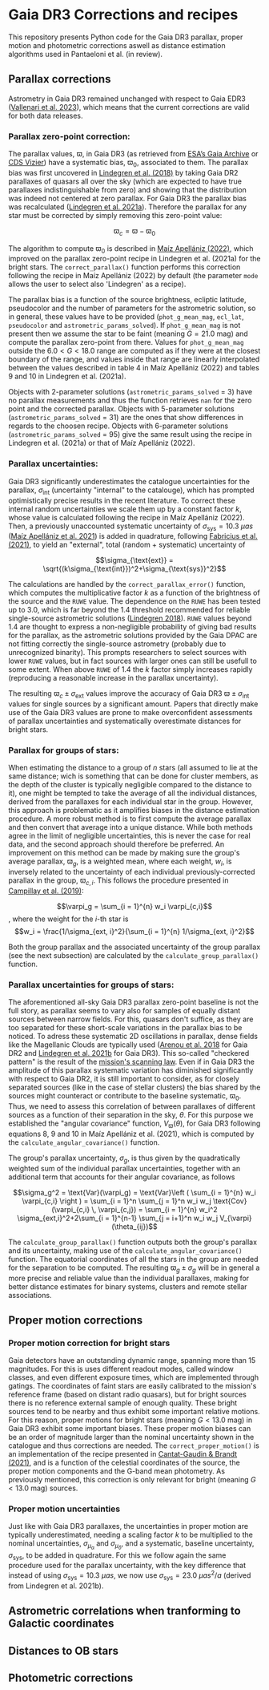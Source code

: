 # Gaia DR3 Corrections and recipes
This repository presents Python code for the Gaia DR3 parallax, proper motion and photometric corrections aswell as distance estimation algorithms used in Pantaeloni et al. (in review).

## Parallax corrections
Astrometry in Gaia DR3 remained unchanged with respect to Gaia EDR3 ([Vallenari et al. 2023](https://ui.adsabs.harvard.edu/#abs/2023A&A...674A...1G)), which means that the current corrections are valid for both data releases.

### Parallax zero-point correction:

The parallax values, $\varpi$, in Gaia DR3 (as retrieved from [ESA’s Gaia Archive](https://gea.esac.esa.int/archive/) or [CDS Vizier](https://vizier.cds.unistra.fr/viz-bin/VizieR-3?-source=I/355/gaiadr3)) have a systematic bias, $\varpi_0$, associated to them. The parallax bias was first uncovered in [Lindegren et al. (2018)](https://ui.adsabs.harvard.edu/abs/2018A&A...616A...2L) by taking Gaia DR2 parallaxes of quasars all over the sky (which are expected to have true parallaxes indistinguishable from zero) and showing that the distribution was indeed not centered at zero parallax. For Gaia DR3 the parallax bias was recalculated ([Lindegren et al. 2021a](https://ui.adsabs.harvard.edu/#abs/2021A&A...649A...4L)). Therefore the parallax for any star must be corrected by simply removing this zero-point value:

$$\varpi_c = \varpi-\varpi_0$$

The algorithm to compute $\varpi_0$ is described in [Maíz Apellániz (2022)](https://ui.adsabs.harvard.edu/abs/2022A&A...657A.130M), which improved on the parallax zero-point recipe in Lindegren et al. (2021a) for the bright stars. The ```correct_parallax()``` function performs this correction following the recipe in Maíz Apellániz (2022) by default (the parameter ```mode``` allows the user to select also 'Lindegren' as a recipe).

The parallax bias is a function of the source brightness, ecliptic latitude, pseudocolor and the number of parameters for the astrometric solution, so in general, these values have to be provided (```phot_g_mean_mag```, ```ecl_lat```, ```pseudocolor``` and ```astrometric_params_solved```). If ```phot_g_mean_mag``` is not present then we assume the star to be faint (meaning $G = 21.0$ mag) and compute the parallax zero-point from there. Values for ```phot_g_mean_mag``` outside the $6.0 < G < 18.0$ range are computed as if they were at the closest boundary of the range, and values inside that range are linearly interpolated between the values described in table 4 in Maíz Apellániz (2022) and tables 9 and 10 in Lindegren et al. (2021a).

Objects with 2-parameter solutions (```astrometric_params_solved``` = 3) have no parallax measurements and thus the function retrieves ```nan``` for the zero point and the corrected parallax. Objects with 5-parameter solutions (```astrometric_params_solved``` = 31) are the ones that show differences in regards to the choosen recipe. Objects with 6-parameter solutions (```astrometric_params_solved``` = 95) give the same result using the recipe in Lindegren et al. (2021a) or that of Maíz Apellániz (2022).

### Parallax uncertainties:

Gaia DR3 significantly underestimates the catalogue uncertainties for the parallax, $\sigma_{\text{int}}$ (uncertainty "internal" to the catalouge), which has prompted optimistically precise results in the recent literature. To correct these internal random uncertainties we scale them up by a constant factor $k$, whose value is calculated following the recipe in Maíz Apellániz (2022). Then, a previously unaccounted systematic uncertainty of $\sigma_{\text{sys}} = 10.3$ $\mu as$ ([Maíz Apellániz et al. 2021](https://ui.adsabs.harvard.edu/#abs/2021A&A...649A..13M)) is added in quadrature, following [Fabricius et al. (2021)](https://ui.adsabs.harvard.edu/#abs/2021A&A...649A...5F), to yield an "external", total (random + systematic) uncertainty of

$$\sigma_{\text{ext}} = \sqrt{(k\sigma_{\text{int}})^2+\sigma_{\text{sys}}^2}$$

The calculations are handled by the ```correct_parallax_error()``` function, which computes the multiplicative factor $k$ as a function of the brightness of the source and the ```RUWE``` value. The dependence on the ```RUWE``` has been tested up to $3.0$, which is far beyond the $1.4$ threshold recommended for reliable single-source astrometric solutions ([Lindegren 2018](https://www.semanticscholar.org/paper/Re-normalising-the-astrometric-chi-square-in-Gaia/94f6f242b43ada2675fd46b811bc86584a906019)). ```RUWE``` values beyond $1.4$ are thought to express a non-negligible probability of giving bad results for the parallax, as the astrometric solutions provided by the Gaia DPAC are not fitting correctly the single-source astrometry (probably due to unrecognized binarity). This prompts researchers to select sources with lower ```RUWE``` values, but in fact sources with larger ones can still be usefull to some extent. When above ```RUWE``` of $1.4$ the $k$ factor simply increases rapidly (reproducing a reasonable increase in the parallax uncertainty).

The resulting $\varpi_c \pm \sigma_{\text{ext}}$ values improve the accuracy of Gaia DR3 $\varpi \pm \sigma_{\text{int}}$ values for single sources by a significant amount. Papers that directly make use of the Gaia DR3 values are prone to make overconfident assessments of parallax uncertainties and systematically overestimate distances for bright stars.
 

### Parallax for groups of stars:

When estimating the distance to a group of $n$ stars (all assumed to lie at the same distance; wich is something that can be done for cluster members, as the depth of the cluster is typically negligible compared to the distance to it), one might be tempted to take the average of all the individual distances, derived from the parallaxes for each individual star in the group. However, this approach is problematic as it amplifies biases in the distance estimation procedure. A more robust method is to first compute the average parallax and then convert that average into a unique distance. While both methods agree in the limit of negligible uncertainties, this is never the case for real data, and the second approach should therefore be preferred. An improvement on this method can be made by making sure the group's average parallax, $\varpi_g$, is a weighted mean, where each weight, $w_i$, is inversely related to the uncertainty of each individual previously-corrected parallax in the group, $\varpi_{c,i}$. This follows the procedure presented in [Campillay et al. (2019)](https://ui.adsabs.harvard.edu/abs/2019MNRAS.484.2137C):

$$\varpi_g = \sum_{i = 1}^{n} w_i \varpi_{c,i}$$
, where the weight for the $i$-th star is
$$w_i = \frac{1/\sigma_{ext, i}^2}{\sum_{i = 1}^{n} 1/\sigma_{ext, i}^2}$$

Both the group parallax and the associated uncertainty of the group parallax (see the next subsection) are calculated by the ```calculate_group_parallax()``` function.

### Parallax uncertainties for groups of stars:

The aforementioned all-sky Gaia DR3 parallax zero-point baseline is not the full story, as parallax seems to vary also for samples of equally distant sources between narrow fields. For this, quasars don't suffice, as they are too separated for these short-scale variations in the parallax bias to be noticed. To adress these systematic 2D oscillations in parallax, dense fields like the Magellanic Clouds are typically used ([Arenou et al. 2018](https://ui.adsabs.harvard.edu/abs/2018A&A...616A..17A) for Gaia DR2 and [Lindegren et al. 2021b](https://ui.adsabs.harvard.edu/abs/2021A&A...649A...2L/abstract) for Gaia DR3). This so-called "checkered pattern" is the result of the [mission's scanning law](https://www.youtube.com/watch?v=lntlPhXSRQY). Even if in Gaia DR3 the amplitude of this parallax systematic variation has diminished significantly with respect to Gaia DR2, it is still important to consider, as for closely separated sources (like in the case of stellar clusters) the bias shared by the sources might counteract or contribute to the baseline systematic, $\varpi_0$. Thus, we need to assess this correlation of between parallaxes of different sources as a function of their separation in the sky, $\theta$. For this purpose we established the "angular covariance" function, $V_{\varpi}(\theta)$, for Gaia DR3 following equations 8, 9 and 10 in Maíz Apellániz et al. (2021), which is computed by the ```calculate_angular_covariance()``` function.

The group's parallax uncertainty, $\sigma_g$, is thus given by the quadratically weighted sum of the individual parallax uncertainties, together with an additional term that accounts for their angular covariance, as follows

$$\sigma_g^2 = \text{Var}(\varpi_g) = \text{Var}\left ( \sum_{i = 1}^{n} w_i \varpi_{c,i} \right ) = \sum_{i = 1}^n \sum_{j = 1}^n w_i w_j \text{Cov} (\varpi_{c,i} \, \varpi_{c,j}) = \sum_{i = 1}^{n} w_i^2 \sigma_{ext,i}^2+2\sum_{i = 1}^{n-1} \sum_{j = i+1}^n w_i w_j V_{\varpi}(\theta_{ij})$$

The ```calculate_group_parallax()``` function outputs both the group's parallax and its uncertainty, making use of the ```calculate_angular_covariance()``` function. The equatorial coordinates of all the stars in the group are needed for the separation to be computed. The resulting $\varpi_g \pm \sigma_g$ will be in general a more precise and reliable value than the individual parallaxes, making for better distance estimates for binary systems, clusters and remote stellar associations.


## Proper motion corrections



### Proper motion correction for bright stars

Gaia detectors have an outstanding dynamic range, spanning more than $15$ magnitudes. For this is uses different readout modes, called window classes, and even different exposure times, which are implemented through gatings. The coordinates of faint stars are easily calibrated to the mission's reference frame (based on distant radio quasars), but for bright sources there is no reference external sample of enough quality. These bright sources tend to be nearby and thus exhibit some important relative motions. For this reason, proper motions for bright stars (meaning $G < 13.0$ mag) in Gaia DR3 exhibit some important biases. These proper motion biases can be an order of magnitude larger than the nominal uncertainty shown in the catalogue and thus corrections are needed. The ```correct_proper_motion()``` is an implementation of the recipe presented in [Cantat-Gaudin & Brandt (2021)](https://ui.adsabs.harvard.edu/abs/2021A&A...649A.124C), and is a function of the celestial coordinates of the source, the proper motion components and the G-band mean photometry. As previously mentioned, this correction is only relevant for bright (meaning $G < 13.0$ mag) sources.


### Proper motion uncertainties

Just like with Gaia DR3 parallaxes, the uncertainties in proper motion are typically underestimated, needing a scaling factor $k$ to be multiplied to the nominal uncertainties, $\sigma_{\mu_{\alpha}}$ and $\sigma_{\mu_{\delta}}$, and a systematic, baseline uncertainty, $\sigma_{\text{sys}}$, to be added in quadrature. For this we follow again the same procedure used for the parallax uncertainty, with the key difference that instead of using $\sigma_{\text{sys}} = 10.3$ $\mu as$, we now use $\sigma_{\text{sys}} = 23.0$ $\mu as^2/a$ (derived from Lindegren et al. 2021b).


## Astrometric correlations when tranforming to Galactic coordinates

## Distances to OB stars

## Photometric corrections
